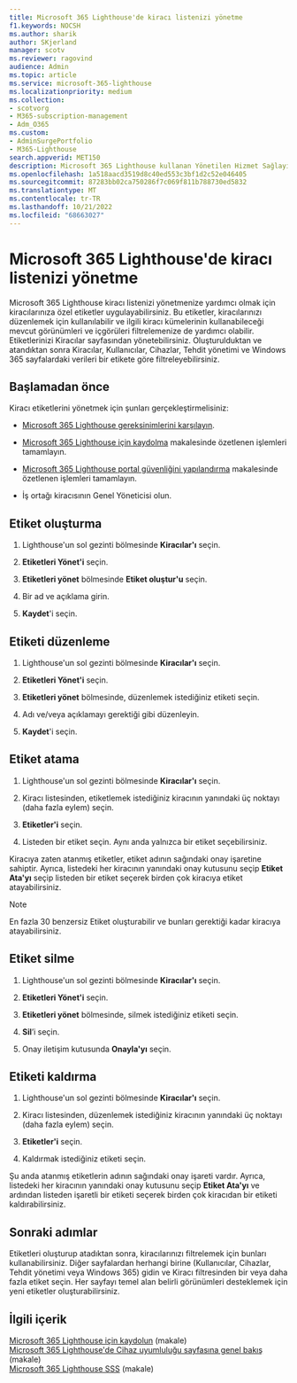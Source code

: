 ```yaml
---
title: Microsoft 365 Lighthouse'de kiracı listenizi yönetme
f1.keywords: NOCSH
ms.author: sharik
author: SKjerland
manager: scotv
ms.reviewer: ragovind
audience: Admin
ms.topic: article
ms.service: microsoft-365-lighthouse
ms.localizationpriority: medium
ms.collection:
- scotvorg
- M365-subscription-management
- Adm_O365
ms.custom:
- AdminSurgePortfolio
- M365-Lighthouse
search.appverid: MET150
description: Microsoft 365 Lighthouse kullanan Yönetilen Hizmet Sağlayıcıları (MSP) için kiracı listenizi yönetmeyi öğrenin.
ms.openlocfilehash: 1a518aacd3519d8c40ed553c3bf1d2c52e046405
ms.sourcegitcommit: 87283bb02ca750286f7c069f811b788730ed5832
ms.translationtype: MT
ms.contentlocale: tr-TR
ms.lasthandoff: 10/21/2022
ms.locfileid: "68663027"
---
```

# <a name="manage-your-tenant-list-in-microsoft-365-lighthouse"></a>Microsoft 365 Lighthouse'de kiracı listenizi yönetme

Microsoft 365 Lighthouse kiracı listenizi yönetmenize yardımcı olmak için kiracılarınıza özel etiketler uygulayabilirsiniz. Bu etiketler, kiracılarınızı düzenlemek için kullanılabilir ve ilgili kiracı kümelerinin kullanabileceği mevcut görünümleri ve içgörüleri filtrelemenize de yardımcı olabilir. Etiketlerinizi Kiracılar sayfasından yönetebilirsiniz. Oluşturulduktan ve atandıktan sonra Kiracılar, Kullanıcılar, Cihazlar, Tehdit yönetimi ve Windows 365 sayfalardaki verileri bir etikete göre filtreleyebilirsiniz.

## <a name="before-you-begin"></a>Başlamadan önce

Kiracı etiketlerini yönetmek için şunları gerçekleştirmelisiniz:

- [Microsoft 365 Lighthouse gereksinimlerini karşılayın](m365-lighthouse-requirements.md).

- [Microsoft 365 Lighthouse için kaydolma](m365-lighthouse-sign-up.md) makalesinde özetlenen işlemleri tamamlayın.

- [Microsoft 365 Lighthouse portal güvenliğini yapılandırma](m365-lighthouse-configure-portal-security.md) makalesinde özetlenen işlemleri tamamlayın.

- İş ortağı kiracısının Genel Yöneticisi olun.

## <a name="create-a-tag"></a>Etiket oluşturma

1. Lighthouse'un sol gezinti bölmesinde **Kiracılar'ı** seçin.

2. **Etiketleri Yönet'i** seçin.

3. **Etiketleri yönet** bölmesinde **Etiket oluştur'u** seçin.

4. Bir ad ve açıklama girin.

5. **Kaydet**'i seçin.

## <a name="edit-a-tag"></a>Etiketi düzenleme

1. Lighthouse'un sol gezinti bölmesinde **Kiracılar'ı** seçin.

2. **Etiketleri Yönet'i** seçin.

3. **Etiketleri yönet** bölmesinde, düzenlemek istediğiniz etiketi seçin.

4. Adı ve/veya açıklamayı gerektiği gibi düzenleyin.

5. **Kaydet**'i seçin.

## <a name="assign-a-tag"></a>Etiket atama

1. Lighthouse'un sol gezinti bölmesinde **Kiracılar'ı** seçin.

2. Kiracı listesinden, etiketlemek istediğiniz kiracının yanındaki üç noktayı (daha fazla eylem) seçin.

3. **Etiketler'i** seçin.

4. Listeden bir etiket seçin. Aynı anda yalnızca bir etiket seçebilirsiniz.

Kiracıya zaten atanmış etiketler, etiket adının sağındaki onay işaretine sahiptir. Ayrıca, listedeki her kiracının yanındaki onay kutusunu seçip **Etiket Ata'yı** seçip listeden bir etiket seçerek birden çok kiracıya etiket atayabilirsiniz.

> [!NOTE]
> En fazla 30 benzersiz Etiket oluşturabilir ve bunları gerektiği kadar kiracıya atayabilirsiniz.

## <a name="delete-a-tag"></a>Etiket silme

1. Lighthouse'un sol gezinti bölmesinde **Kiracılar'ı** seçin.

2. **Etiketleri Yönet'i** seçin.

3. **Etiketleri yönet** bölmesinde, silmek istediğiniz etiketi seçin.

4. **Sil**’i seçin.

5. Onay iletişim kutusunda **Onayla'yı** seçin.

## <a name="remove-a-tag"></a>Etiketi kaldırma

1. Lighthouse'un sol gezinti bölmesinde **Kiracılar'ı** seçin.

2. Kiracı listesinden, düzenlemek istediğiniz kiracının yanındaki üç noktayı (daha fazla eylem) seçin.

3. **Etiketler'i** seçin.

4. Kaldırmak istediğiniz etiketi seçin.

Şu anda atanmış etiketlerin adının sağındaki onay işareti vardır. Ayrıca, listedeki her kiracının yanındaki onay kutusunu seçip **Etiket Ata'yı** ve ardından listeden işaretli bir etiketi seçerek birden çok kiracıdan bir etiketi kaldırabilirsiniz.

## <a name="next-steps"></a>Sonraki adımlar

Etiketleri oluşturup atadıktan sonra, kiracılarınızı filtrelemek için bunları kullanabilirsiniz. Diğer sayfalardan herhangi birine (Kullanıcılar, Cihazlar, Tehdit yönetimi veya Windows 365) gidin ve Kiracı filtresinden bir veya daha fazla etiket seçin. Her sayfayı temel alan belirli görünümleri desteklemek için yeni etiketler oluşturabilirsiniz.

## <a name="related-content"></a>İlgili içerik

[Microsoft 365 Lighthouse için kaydolun](m365-lighthouse-sign-up.md) (makale)\
[Microsoft 365 Lighthouse'de Cihaz uyumluluğu sayfasına genel bakış](m365-lighthouse-device-compliance-page-overview.md) (makale)\
[Microsoft 365 Lighthouse SSS](m365-lighthouse-faq.yml) (makale)
